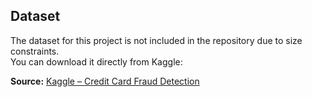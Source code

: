 ## Dataset

The dataset for this project is not included in the repository due to size constraints.  
You can download it directly from Kaggle:  

**Source:** [Kaggle – Credit Card Fraud Detection](https://www.kaggle.com/mlg-ulb/creditcardfraud)
